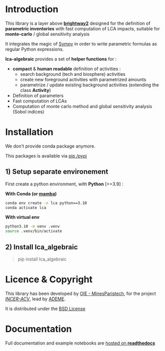 # Introduction

This library is a layer above [**brightway2**](https://brightway.dev/) designed for the definition of **parametric inventories** 
with fast computation of LCA impacts, suitable for **monte-carlo** / global sensitivity analysis 

It integrates the magic of [Sympy](https://www.sympy.org/en/index.html) in order to write parametric formulas as regular Python expressions.

**lca-algebraic** provides a set of **helper functions** for : 
* **compact** & **human readable** definition of activities :  
    * search background (tech and biosphere) activities 
    * create new foreground activities with parametrized amounts
    * parametrize / update existing background activities (extending the class **Activity**)
* Definition of parameters
* Fast computation of LCAs
* Computation of monte carlo method and global sensitivity analysis (Sobol indices) 

# Installation

We don't provide conda package anymore.

This packages is available via [pip /pypi](https://pypi.org/project/lca-algebraic/)

## 1) Setup separate environement

First create a python environment, with **Python** [>=3.9] :

**With Conda (or [mamba](https://mamba.readthedocs.io/en/latest/index.html))**

```bash
conda env create -n lca python==3.10
conda activate lca
```

**With virtual env**

```bash
python3.10 -m venv .venv
source .venv/bin/activate
```

## 2) Install lca_algebraic

> pip install lca_algebraic


# Licence & Copyright

This library has been developed by [OIE - MinesParistech](http://www.oie.mines-paristech.fr), for the project [*INCER-ACV*](https://librairie.ademe.fr/energies-renouvelables-reseaux-et-stockage/4448-incer-acv.html), 
lead by [ADEME](https://www.ademe.fr/). 

It is distributed under the [BSD License](./LICENSE)

# Documentation

Full documentation and example notebooks are [hosted on **readthedocs**](https://lca-algebraic.readthedocs.io/)